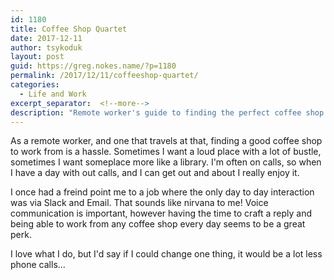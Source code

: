 ```yaml
---
id: 1180
title: Coffee Shop Quartet
date: 2017-12-11
author: tsykoduk
layout: post
guid: https://greg.nokes.name/?p=1180
permalink: /2017/12/11/coffeeshop-quartet/
categories:
  - Life and Work
excerpt_separator:  <!--more-->
description: "Remote worker's guide to finding the perfect coffee shop workspace. Tips for choosing quiet vs bustling environments, managing calls, and maximizing productivity while working from cafes."
---
```

As a remote worker, and one that travels at that, finding a good coffee shop to work from is a hassle. Sometimes I want a loud place with a lot of bustle, sometimes I want someplace more like a library. I'm often on calls, so when I have a day with out calls, and I can get out and about I really enjoy it.
<!--more-->

I once had a freind point me to a job where the only day to day interaction was via Slack and Email. That sounds like nirvana to me! Voice communication is important, however having the time to craft a reply and being able to work from any coffee shop every day seems to be a great perk.

I love what I do, but I'd say if I could change one thing, it would be a lot less phone calls...